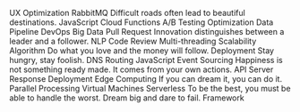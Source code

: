 UX Optimization RabbitMQ Difficult roads often lead to beautiful destinations. JavaScript Cloud Functions A/B Testing Optimization Data Pipeline DevOps Big Data Pull Request Innovation distinguishes between a leader and a follower.
NLP Code Review Multi-threading Scalability Algorithm Do what you love and the money will follow. Deployment Stay hungry, stay foolish. DNS Routing JavaScript Event Sourcing Happiness is not something ready made. It comes from your own actions.
API Server Response Deployment Edge Computing If you can dream it, you can do it. Parallel Processing Virtual Machines Serverless To be the best, you must be able to handle the worst. Dream big and dare to fail. Framework
